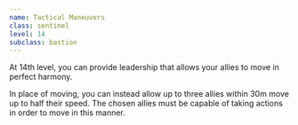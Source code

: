 ```yaml
---
name: Tactical Maneuvers
class: sentinel
level: 14
subclass: bastion
---
```

At 14th level, you can provide leadership that allows your allies to move in perfect harmony.

In place of moving, you can instead allow up to three allies within 30m move up to half their speed. The chosen allies
must be capable of taking actions in order to move in this manner.
